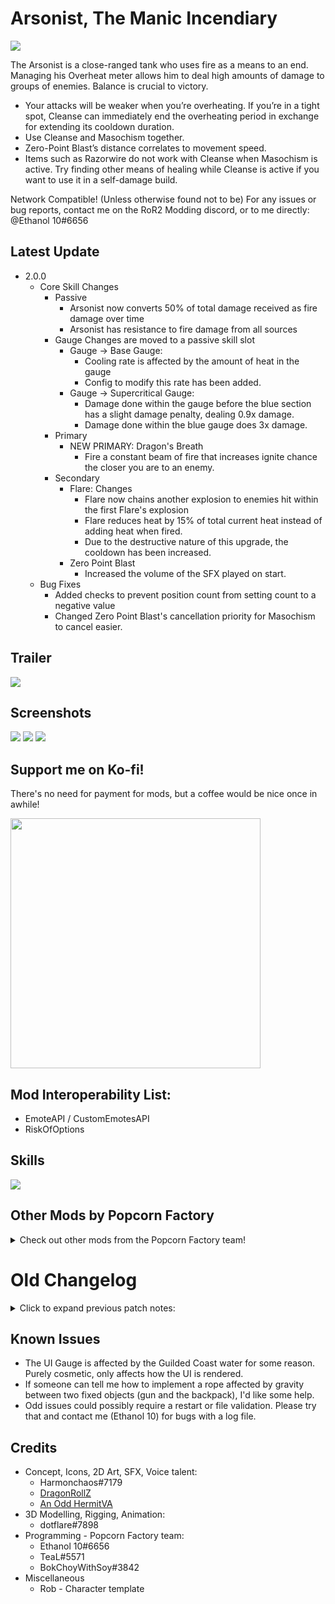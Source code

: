 # Arsonist, The Manic Incendiary

<img src="https://github.com/Popcorn-Factory/Arsonist-RoR2/blob/master/Thunderstorerelease/arsonistpodsmall.gif?raw=true">

The Arsonist is a close-ranged tank who uses fire as a means to an end. Managing his Overheat meter allows him to deal high amounts of damage to groups of enemies. Balance is crucial to victory.

- Your attacks will be weaker when you’re overheating. If you’re in a tight spot, Cleanse can immediately end the overheating period in exchange for extending its cooldown duration.
- Use Cleanse and Masochism together.
- Zero-Point Blast’s distance correlates to movement speed.
- Items such as Razorwire do not work with Cleanse when Masochism is active. Try finding other means of healing while Cleanse is active if you want to use it in a self-damage build.

Network Compatible! (Unless otherwise found not to be)
For any issues or bug reports, contact me on the RoR2 Modding discord, or to me directly: @Ethanol 10#6656

## Latest Update

- 2.0.0
    - Core Skill Changes
        - Passive
            - Arsonist now converts 50% of total damage received as fire damage over time
            - Arsonist has resistance to fire damage from all sources
        - Gauge Changes are moved to a passive skill slot
            - Gauge -> Base Gauge:
                - Cooling rate is affected by the amount of heat in the gauge
                - Config to modify this rate has been added.
            - Gauge -> Supercritical Gauge:
                - Damage done within the gauge before the blue section has a slight damage penalty, dealing 0.9x damage.
                - Damage done within the blue gauge does 3x damage.
        - Primary
            - NEW PRIMARY: Dragon's Breath
                - Fire a constant beam of fire that increases ignite chance the closer you are to an enemy.
        - Secondary
            - Flare: Changes
                - Flare now chains another explosion to enemies hit within the first Flare's explosion
                - Flare reduces heat by 15% of total current heat instead of adding heat when fired.
                - Due to the destructive nature of this upgrade, the cooldown has been increased.
            - Zero Point Blast
                - Increased the volume of the SFX played on start.
    - Bug Fixes
        - Added checks to prevent position count from setting count to a negative value
        - Changed Zero Point Blast's cancellation priority for Masochism to cancel easier.
    
## Trailer
<div>
    <a href="https://www.youtube.com/watch?v=Aez62FNzMTg">
        <img src="https://github.com/Popcorn-Factory/Arsonist-RoR2/blob/master/Thunderstorerelease/arsonistthumbnail.png?raw=true">
    </a>
</div>

## Screenshots
<img src="https://media.discordapp.net/attachments/928130606662049892/1086175951932641340/image.png?width=1280&height=720">
<img src="https://media.discordapp.net/attachments/928130606662049892/1086175952809246760/image.png?width=1280&height=720">
<img src="https://media.discordapp.net/attachments/928130606662049892/1086175953551630357/image.png?width=1280&height=720">

## Support me on Ko-fi! 
There's no need for payment for mods, but a coffee would be nice once in awhile!

<a href="https://ko-fi.com/popcornfactory" target="_blank">
  <img width="400" src="https://cdn.discordapp.com/attachments/928130606662049892/952521134526590996/unknown.png"/>
</a>

## Mod Interoperability List:
- EmoteAPI / CustomEmotesAPI
- RiskOfOptions

## Skills
<img src="https://github.com/Popcorn-Factory/Arsonist-RoR2/blob/master/Thunderstorerelease/arsonistsheet.png?raw=true">

## Other Mods by Popcorn Factory
<details>
<summary>Check out other mods from the Popcorn Factory team!</summary>
<div>
    <a href="https://thunderstore.io/package/PopcornFactory/DarthVaderMod/">
      <img width="130" src="https://user-images.githubusercontent.com/93917577/180753359-4906ca0b-6ce5-4ff7-9962-bdec3329682c.png"/>
      <p>Darth Vader Mod</p>
    </a>
</div>
<div>
    <a href="https://thunderstore.io/package/PopcornFactory/DittoMod/">
        <img src="https://user-images.githubusercontent.com/93917577/168004690-23b6d040-5f89-4b62-916b-c40d774bff02.png"><br>
        <p>DittoMod (TeaL)</p>
    </a>
</div>
<div>
    <a href="https://thunderstore.io/package/PopcornFactory/ShigarakiMod/">
        <img src="https://user-images.githubusercontent.com/93917577/168004591-39480a52-c7fe-4962-997f-cd9460bb4d4a.png"><br>
        <p>ShigarakiMod (TeaL)</p>
    </a>
</div>
<div>
    <a href="https://thunderstore.io/package/TeaL/DekuMod/">
        <img src="https://cdn.discordapp.com/attachments/399901440023330816/960043614036168784/TeaL-DekuMod-3.1.1.png.128x128_q95.png"><br>
        <p>DekuMod (TeaL)</p>
    </a>
</div>
<div>
    <a href="https://thunderstore.io/package/Ethanol10/Ganondorf_Mod/">
        <img src="https://cdn.discordapp.com/attachments/399901440023330816/960043613428011079/Ethanol10-Ganondorf_Mod-2.1.5.png.128x128_q95.png"><br>
        <p>Ganondorf Mod (Ethanol 10)</p>
    </a>
</div>
<div>
    <a href="https://thunderstore.io/package/BokChoyWithSoy/Phoenix_Wright_Mod/">
        <img src="https://cdn.discordapp.com/attachments/399901440023330816/960054458790850570/BokChoyWithSoy-Phoenix_Wright_Mod-1.6.2.png.128x128_q95.png"><br>
        <p>Phoenix Wright Mod (BokChoyWithSoy)</p>
    </a>
</div>
<div>
    <a href="https://thunderstore.io/package/PopcornFactory/Wisp_WarframeSurvivorMod/">
        <img src="https://cdn.discordapp.com/attachments/399901440023330816/960043613692239942/PopcornFactory-Wisp_WarframeSurvivorMod-1.0.2.png.128x128_q95.png"><br>
        <p>Wisp Mod (Popcorn Factory Team)</p>
    </a>
</div>
<div>
    <a href="https://thunderstore.io/package/PopcornFactory/Rimuru_Tempest_Mod/">
        <img src="https://cdn.discordapp.com/attachments/399901440023330816/1086161045283950602/PopcornFactory-Rimuru_Tempest_Mod-0.png"><br>
        <p>Rimuru Tempest Mod (Popcorn Factory Team)</p>
    </a>
</div>
<div>
    <a href="https://thunderstore.io/package/BokChoyWithSoy/Bok_Choy_Items/">
        <img src="https://cdn.discordapp.com/attachments/399901440023330816/1086162390783111198/BokChoyWithSoy-Bok_Choy_Items-1.png"><br>
        <p>Bok Choy Items (BokChoyWithSoy)</p>
    </a>
</div>

</details>

# Old Changelog
<details>
<summary>Click to expand previous patch notes:</summary>

- 1.0.4 -> Small Updates
    - Added Icon to RiskOfOptions
    - Removed references to PhotoMode in code since someone decided to change the bloody mod GUID. UI disables when all UI is disabled.
    - Heat bar UI scales with resolution now
- 1.0.3 -> Bug Fix
    - Added value to `cachedName` property to enable Eclipse progress.
- 1.0.2 -> Forgot to do one last update:
    - Swapped animation for Left and Right strafe
- 1.0.1 -> Changes:
    - New feature:
        - Added a suicide button (Default off, turn on and press 9 in game.)
    - Slight visual/audio changes
        - Heat gauge text now vibrates on overheat.
        - Overheat overlay color changed dependant on Primary selected.
        - Doubled Attenuation range (100 -> 200) on all sounds.
        - Added some Footstep VFX (Still needs work and some sound too) 
    - Bug fixes
        - Changed Flinch animation to Additive instead of Override.
        - Changing Priority on moves so Primary is overrided if Secondary is pressed.
        - Fixing issue where flare tries to apply damage to the already dead body of an enemy causing an NRE.
        - Fixing NRE on Flare shot due to some boilerplate code that adds an effect component when it didn't need one.
    - Balance Changes
        - Health Growth from 15 -> 40 per level
        - Masochism health percentage reduced from 0.05% -> 0.03% of max health per tick.  
        - Masochism buff duration reduced from 8 -> 6.5 seconds
        - Changed Overheat's (Default M1) damage coefficient from 300% -> 350% for non-overheated projectiles.
        - Changed Overdrive's (Alt M1) damage coefficient from 300% -> 200% for non-overheated projectiles.
        - Changed Overdrive's (Alt M1) damage coefficient from 150% -> 80% for overheated projectiles.
        - Changed Overdrive's (Alt M1) base heat cost to fire a projectile from 8 -> 12
- 1.0.0 - Initial Release
 
</details>

## Known Issues
- The UI Gauge is affected by the Guilded Coast water for some reason. Purely cosmetic, only affects how the UI is rendered.
- If someone can tell me how to implement a rope affected by gravity between two fixed objects (gun and the backpack), I'd like some help.
- Odd issues could possibly require a restart or file validation. Please try that and contact me (Ethanol 10) for bugs with a log file.
 
## Credits
- Concept, Icons, 2D Art, SFX, Voice talent:
  - Harmonchaos#7179
  - <a href="https://twitter.com/DragonRoIlZ">DragonRollZ</a>
  - <a href="https://twitter.com/AnOddHermit">An Odd HermitVA</a>
- 3D Modelling, Rigging, Animation:
  - dotflare#7898
- Programming - Popcorn Factory team:
  - Ethanol 10#6656
  - TeaL#5571
  - BokChoyWithSoy#3842
- Miscellaneous
  - Rob - Character template